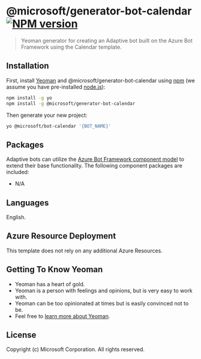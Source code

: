 # @microsoft/generator-bot-calendar [![NPM version][npm-image]][npm-url]
> Yeoman generator for creating an Adaptive bot built on the Azure Bot Framework using the Calendar template.

## Installation

First, install [Yeoman](http://yeoman.io) and @microsoft/generator-bot-calendar using [npm](https://www.npmjs.com/) (we assume you have pre-installed [node.js](https://nodejs.org/)):

```bash
npm install -g yo
npm install -g @microsoft/generator-bot-calendar
```

Then generate your new project:

```bash
yo @microsoft/bot-calendar '{BOT_NAME}'
```

## Packages
Adaptive bots can utilize the [Azure Bot Framework component model](https://aka.ms/ComponentTemplateDocumentation) to extend their base functionality. The following component packages are included:

- N/A

## Languages
English.

## Azure Resource Deployment
This template does not rely on any additional Azure Resources.

## Getting To Know Yeoman

 * Yeoman has a heart of gold.
 * Yeoman is a person with feelings and opinions, but is very easy to work with.
 * Yeoman can be too opinionated at times but is easily convinced not to be.
 * Feel free to [learn more about Yeoman](http://yeoman.io/).

## License
Copyright (c) Microsoft Corporation. All rights reserved.

[npm-image]: https://badge.fury.io/js/%40microsoft%2Fgenerator-bot-calendar.svg
[npm-url]: https://www.npmjs.com/package/@microsoft/generator-bot-calendar
